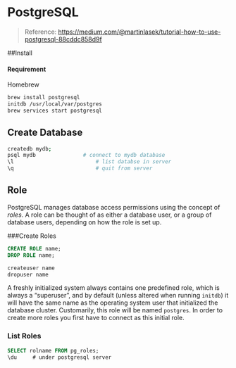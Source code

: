 # PostgreSQL

> Reference: <https://medium.com/@martinlasek/tutorial-how-to-use-postgresql-88cddc858d9f>

##Install

#### Requirement

Homebrew

```bash
brew install postgresql
initdb /usr/local/var/postgres
brew services start postgresql
```

## Create Database

```bash
createdb mydb;
psql mydb				# connect to mydb database
\l							# list databse in server
\q							# quit from server
```



## Role

PostgreSQL manages database access permissions using the concept of *roles*. A role can be thought of as either a database user, or a group of database users, depending on how the role is set up.

###Create Roles

```sql
CREATE ROLE name;
DROP ROLE name;
```

```bash
createuser name
dropuser name
```

A freshly initialized system always contains one predefined role, which is always a “superuser”, and by default (unless altered when running `initdb`) it will have the same name as the operating system user that initialized the database cluster. Customarily, this role will be named `postgres`. In order to create more roles you first have to connect as this initial role.

### List Roles

```sql
SELECT rolname FROM pg_roles;
\du		# under postgresql server
```



